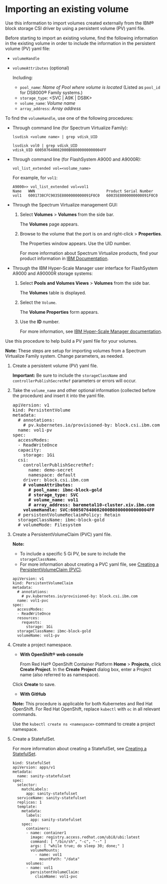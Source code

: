 # Importing an existing volume

Use this information to import volumes created externally from the IBM® block storage CSI driver by using a persistent volume (PV) yaml file.

Before starting to import an existing volume, find the following information in the existing volume in order to include the information in the persistent volume (PV) yaml file:

-   `volumeHandle`
-   `volumeAttributes` (optional)

    Including:

    -   `pool_name`: _Name of Pool where volume is located_ (Listed as `pool_id` for DS8000® Family systems.)
    -   `storage_type`: <SVC | A9K | DS8K>
    -   `volume_name`: _Volume name_
    -   `array_address`: _Array address_

To find the `volumeHandle`, use one of the following procedures:

- Through command line (for Spectrum Virtualize Family):

  `lsvdisk <volume name> | grep vdisk_UID`
    
  ```
  lsvdisk vol0 | grep vdisk_UID
  vdisk_UID 600507640082000B08000000000004FF
  ```

- Through command line (for FlashSystem A9000 and A9000R):

  `vol_list_extended vol=<volume_name>`

  For example, for `vol1`:

  ```
  A9000>> vol_list_extended vol=vol1
  Name   WWN                                Product Serial Number     
  vol1   6001738CFC9035E8000000000091F0C0   60035E8000000000091F0C0 
  ```

- Through the Spectrum Virtualize management GUI:

  1.  Select **Volumes** > **Volumes** from the side bar.

      The **Volumes** page appears.

  2.  Browse to the volume that the port is on and right-click > **Properties**.

      The Properties window appears. Use the UID number.

      For more information about Spectrum Virtualize products, find your product information in [IBM Documentation](https://www.ibm.com/docs/).

- Through the IBM Hyper-Scale Manager user interface for FlashSystem A9000 and A90000R storage systems:

  1.  Select **Pools and Volumes Views** > **Volumes** from the side bar.

      The **Volumes** table is displayed.

  2.  Select the `Volume`.

      The **Volume Properties** form appears.

  3.  Use the **ID** number.
    
      For more information, see [IBM Hyper-Scale Manager documentation](https://www.ibm.com/docs/en/hyper-scale-manager/).


Use this procedure to help build a PV yaml file for your volumes.

**Note:** These steps are setup for importing volumes from a Spectrum Virtualize Family system. Change parameters, as needed.

1.  Create a persistent volume (PV) yaml file.

    **Important:** Be sure to include the `storageClassName` and `controllerPublishSecretRef` parameters or errors will occur.

2.  Take the `volume_name` and other optional information (collected before the procedure) and insert it into the yaml file.

    <pre>
    apiVersion: v1
    kind: PersistentVolume
    metadata:
      # annotations:
        # pv.kubernetes.io/provisioned-by: block.csi.ibm.com
      name: vol1-pv
    spec:
      accessModes:
      - ReadWriteOnce
      capacity:
        storage: 1Gi
      csi:
        controllerPublishSecretRef:
          name: demo-secret
          namespace: default
        driver: block.csi.ibm.com
        <b># volumeAttributes:
          # pool_name: ibmc-block-gold
          # storage_type: SVC
          # volume_name: vol1
          # array_address: baremetal10-cluster.xiv.ibm.com
        volumeHandle: SVC:600507640082000B08000000000004FF</b>
      # persistentVolumeReclaimPolicy: Retain
      storageClassName: ibmc-block-gold
      # volumeMode: Filesystem
    </pre>

3.  Create a PersistentVolumeClaim (PVC) yaml file.

    **Note:**

    -   To include a specific 5 Gi PV, be sure to include the `storageClassName`.
    -   For more information about creating a PVC yaml file, see [Creating a PersistentVolumeClaim (PVC)](csi_ug_config_create_pvc.md).
    
    ```screen
    apiVersion: v1
    kind: PersistentVolumeClaim
    metadata:
      # annotations:
        # pv.kubernetes.io/provisioned-by: block.csi.ibm.com
      name: vol1-pvc
    spec:
      accessModes:
      - ReadWriteOnce
      resources:
        requests:
          storage: 1Gi
      storageClassName: ibmc-block-gold
      volumeName: vol1-pv
    ```

4.  Create a project namespace.

    - **With OpenShift® web console**

      From Red Hat® OpenShift Container Platform **Home** > **Projects**, click **Create Project**. In the **Create Project** dialog box, enter a Project name (also referred to as namespace).

    Click **Create** to save.

    - **With GitHub**
    
    **Note:** This procedure is applicable for both Kubernetes and Red Hat OpenShift. For Red Hat OpenShift, replace `kubectl` with `oc` in all relevant commands.

    Use the `kubectl create ns <namespace>` command to create a project namespace.

5.  Create a StatefulSet.

    For more information about creating a StatefulSet, see [Creating a StatefulSet](csi_ug_config_create_statefulset.md).

    ```screen
    kind: StatefulSet
    apiVersion: apps/v1
    metadata:
      name: sanity-statefulset
    spec:
      selector:
        matchLabels:
          app: sanity-statefulset
      serviceName: sanity-statefulset
      replicas: 1
      template:
        metadata:
          labels:
            app: sanity-statefulset
        spec:
          containers:
          - name: container1
            image: registry.access.redhat.com/ubi8/ubi:latest
            command: [ "/bin/sh", "-c", "--" ]
            args: [ "while true; do sleep 30; done;" ]
            volumeMounts:
              - name: vol1
                mountPath: "/data"
          volumes:
          - name: vol1
            persistentVolumeClaim:
              claimName: vol1-pvc
    
    ```


